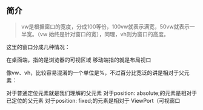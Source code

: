 ## 简介
> vw是根据窗口的宽度，分成100等份，100vw就表示满宽，50vw就表示一半宽。（vw 始终是针对窗口的宽），同理，vh则为窗口的高度。

这里的窗口分成几种情况：

在桌面端，指的是浏览器的可视区域
移动端指的就是布局视口

像vw、vh，比较容易混淆的一个单位是%，不过百分比宽泛的讲是相对于父元素：

对于普通定位元素就是我们理解的父元素
对于position: absolute;的元素是相对于已定位的父元素
对于position: fixed;的元素是相对于 ViewPort（可视窗口